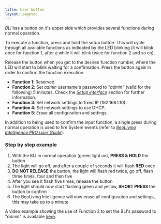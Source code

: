 ```yaml
---
title: User button
layout: pagetoc
---
```


_BLI_ has a button on it's upper side which provides several functions during normal operation.

To execute a function, press and hold the setup button. This will cycle through all available functions as indicated by the LED blinking (it will blink once for function 1, after a while it will blink twice for function 2 and so on).

Release the button when you get to the desired function number, where the LED will start to blink waiting for a confirmation. Press the button again in order to confirm the function execution.

- **Function 1**: Reserved.
- **Function 2**: Set _admin_ username's password to _"admin"_ (valid for the following) 5 minutes. Check the [*Setup interface*](06-web_interface_usage#setup-interface) section for further information.
- **Function 3**: Set network settings to fixed IP (192.168.1.10).
- **Function 4**: Set network settings to use DHCP.
- **Function 5**: Erase all configuration and settings.

In addition to being used to confirm the input function, a single press during normal operation is used to fire System events (refer to [_BeoLiving Intelligence PRO User Guide_](/bli-guides/bli-pro-user-guide/)).

### Step by step example

1. With the BLI in normal operation (green light on), **PRESS & HOLD** the button
1. The light will go off, and after a couple of seconds it will flash **RED** once
1. **DO NOT RELEASE** the button, the light will flash red twice, go off, flash three times, four and then five
1. After you see it flash five times, release the button
1. The light should now start flashing green and yellow, **SHORT PRESS** the button to confirm
1. The BeoLiving Intelligence will now erase all configuration and settings, this may take up to a minute

A video example showing the use of Function 2 to set the BLI's password to "_admin_" is available [here](https://www.youtube.com/watch?v=Xxjk1Tv4PM4).